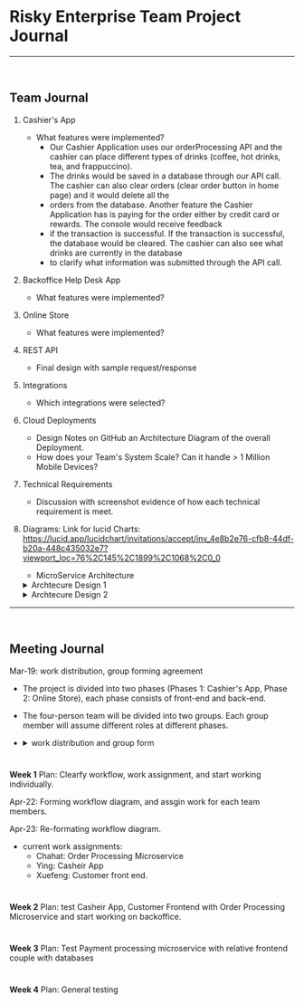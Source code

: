 #  Risky Enterprise Team Project Journal

--- 
&nbsp;

## Team Journal

1. Cashier's App
   - What features were implemented?
      - Our Cashier Application uses our orderProcessing API and the cashier can place different types of drinks (coffee, hot drinks, tea, and frappuccino).
      - The drinks would be saved in a database through our API call. The cashier can also clear orders (clear order button in home page) and it would delete all the 
      - orders from the database. Another feature the Cashier Application has is paying for the order either by credit card or rewards. The console would receive feedback
      - if the transaction is successful. If the transaction is successful, the database would be cleared. The cashier can also see what drinks are currently in the database
      - to clarify what information was submitted through the API call.
2. Backoffice Help Desk App
   - What features were implemented?
3. Online Store
   - What features were implemented?
4. REST API 
   - Final design with sample request/response
5. Integrations
   - Which integrations were selected?
6. Cloud Deployments
   - Design Notes on GitHub an Architecture Diagram of the overall Deployment.
   - How does your Team's System Scale?  Can it handle > 1 Million Mobile Devices?
7. Technical Requirements
   - Discussion with screenshot evidence of how each technical requirement is meet.
8. Diagrams:
   Link for lucid Charts: https://lucid.app/lucidchart/invitations/accept/inv_4e8b2e76-cfb8-44df-b20a-448c435032e7?viewport_loc=76%2C145%2C1899%2C1068%2C0_0

   * MicroService Architecture
   <details><summary>Archtecure Design 1</summary><img src="images/MicroServiceArchitecture.png"></details>
   <details><summary>Archtecure Design 2</summary><img src="images/MicroServiceArchitecture-2.png"></details>

--- 
&nbsp;
## Meeting Journal

Mar-19: work distribution, group forming agreement
   - The project is divided into two phases (Phases 1: Cashier's App, Phase 2: Online Store), each phase consists of front-end and back-end. 
   - The four-person team will be divided into two groups. Each group member will assume different roles at different phases.

   - <details><summary>work distribution and group form</summary><img src="images/work%20distribution%20and%20group%20form.png" width="700"></details>
#
__Week 1__ Plan: Clearfy workflow, work assignment, and start working individually. <br/>

Apr-22: Forming workflow diagram, and assgin work for each team members.

Apr-23: Re-formating workflow diagram.
  + current work assignments: 
    + Chahat: Order Processing Microservice
    + Ying: Casheir App 
    + Xuefeng: Customer front end.
#
__Week 2__ Plan: test Casheir App, Customer Frontend with Order Processing Microservice and start working on backoffice. <br/>


#
__Week 3__ Plan: Test Payment processing microservice with relative frontend couple with databases<br/>


#
__Week 4__ Plan: General testing<br/>




